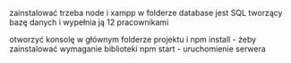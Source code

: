 zainstalować trzeba node i xampp
w folderze database jest SQL tworzący bazę danych i wypełnia ją 12 pracownikami

otworzyć konsolę w głównym folderze projektu i
npm install - żeby zainstalować wymaganie biblioteki
npm start - uruchomienie serwera
